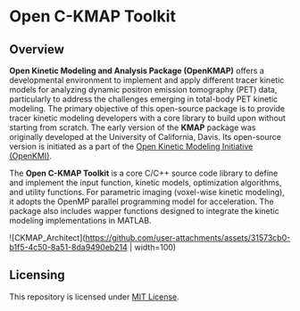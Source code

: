 # Open C-KMAP Toolkit

## Overview

**Open Kinetic Modeling and Analysis Package (OpenKMAP)** offers a developmental environment to implement and apply different tracer kinetic models for analyzing dynamic positron emission tomography (PET) data, particularly to address the challenges emerging in total-body PET kinetic modeling. The primary objective of this open-source package is to provide tracer kinetic modeling developers with a core library to build upon without starting from scratch. The early version of the **KMAP** package was originally developed at the University of California, Davis. Its open-source version is initiated as a part of the [Open Kinetic Modeling Initiative (OpenKMI)](https://www.openkmi.org/).

The **Open C-KMAP Toolkit** is a core C/C++ source code library to define and implement the input function, kinetic models, optimization algorithms, and utility functions. For parametric imaging (voxel-wise kinetic modeling), it adopts the OpenMP parallel programming model for acceleration. The package also includes wapper functions designed to integrate the kinetic modeling implementations in MATLAB.

![CKMAP_Architect](https://github.com/user-attachments/assets/31573cb0-b1f5-4c50-8a51-8da9490eb214 | width=100)

## Licensing

This repository is licensed under [MIT License](KMAP-C/LICENSE).
